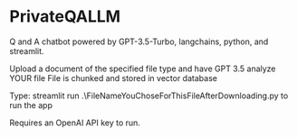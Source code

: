 # PrivateQALLM

Q and A chatbot powered by GPT-3.5-Turbo, langchains, python, and streamlit.

Upload a document of the specified file type and have GPT 3.5 analyze YOUR file
File is chunked and stored in vector database

Type: streamlit run .\FileNameYouChoseForThisFileAfterDownloading.py
to run the app

Requires an OpenAI API key to run.
